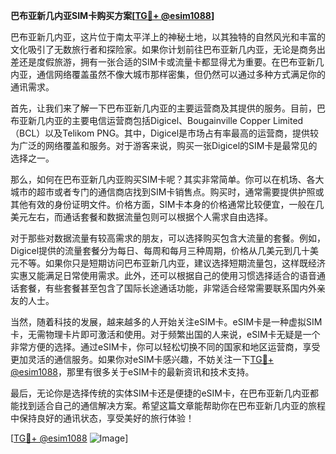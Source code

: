 **巴布亚新几内亚SIM卡购买方案[[TG💪+ @esim1088](https://t.me/s/esim1088)]**

巴布亚新几内亚，这片位于南太平洋上的神秘土地，以其独特的自然风光和丰富的文化吸引了无数旅行者和探险家。如果你计划前往巴布亚新几内亚，无论是商务出差还是度假旅游，拥有一张合适的SIM卡或流量卡都显得尤为重要。在巴布亚新几内亚，通信网络覆盖虽然不像大城市那样密集，但仍然可以通过多种方式满足你的通讯需求。

首先，让我们来了解一下巴布亚新几内亚的主要运营商及其提供的服务。目前，巴布亚新几内亚的主要电信运营商包括Digicel、Bougainville Copper Limited（BCL）以及Telikom PNG。其中，Digicel是市场占有率最高的运营商，提供较为广泛的网络覆盖和服务。对于游客来说，购买一张Digicel的SIM卡是最常见的选择之一。

那么，如何在巴布亚新几内亚购买SIM卡呢？其实非常简单。你可以在机场、各大城市的超市或者专门的通信商店找到SIM卡销售点。购买时，通常需要提供护照或其他有效的身份证明文件。价格方面，SIM卡本身的价格通常比较便宜，一般在几美元左右，而通话套餐和数据流量包则可以根据个人需求自由选择。

对于那些对数据流量有较高需求的朋友，可以选择购买包含大流量的套餐。例如，Digicel提供的流量套餐分为每日、每周和每月三种周期，价格从几美元到几十美元不等。如果你只是短期访问巴布亚新几内亚，建议选择短期流量包，这样既经济实惠又能满足日常使用需求。此外，还可以根据自己的使用习惯选择适合的语音通话套餐，有些套餐甚至包含了国际长途通话功能，非常适合经常需要联系国内外亲友的人士。

当然，随着科技的发展，越来越多的人开始关注eSIM卡。eSIM卡是一种虚拟SIM卡，无需物理卡片即可激活和使用。对于频繁出国的人来说，eSIM卡无疑是一个非常方便的选择。通过eSIM卡，你可以轻松切换不同的国家和地区运营商，享受更加灵活的通信服务。如果你对eSIM卡感兴趣，不妨关注一下[TG💪+ @esim1088](https://t.me/s/esim1088)，那里有很多关于eSIM卡的最新资讯和技术支持。

最后，无论你是选择传统的实体SIM卡还是便捷的eSIM卡，在巴布亚新几内亚都能找到适合自己的通信解决方案。希望这篇文章能帮助你在巴布亚新几内亚的旅程中保持良好的通讯状态，享受美好的旅行体验！

[[TG💪+ @esim1088](https://t.me/s/esim1088) ![Image](https://i.postimg.cc/4NQfJmqS/Snipaste-2025-05-13-00-14-12.png)]